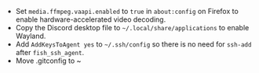 - Set `media.ffmpeg.vaapi.enabled` to `true` in `about:config` on Firefox to enable
hardware-accelerated video decoding. 
- Copy the Discord desktop file to `~/.local/share/applications` to enable
  Wayland. 
- Add `AddKeysToAgent yes` to `~/.ssh/config` so there is no need for `ssh-add` after `fish_ssh_agent`. 
- Move .gitconfig to ~
